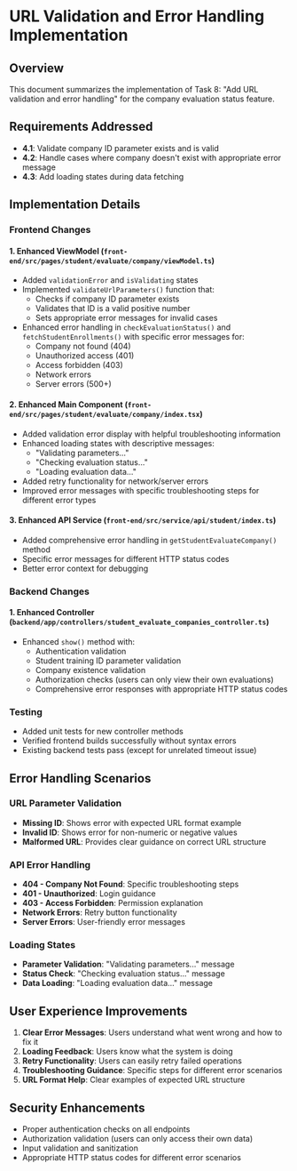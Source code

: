 # URL Validation and Error Handling Implementation

## Overview
This document summarizes the implementation of Task 8: "Add URL validation and error handling" for the company evaluation status feature.

## Requirements Addressed
- **4.1**: Validate company ID parameter exists and is valid
- **4.2**: Handle cases where company doesn't exist with appropriate error message  
- **4.3**: Add loading states during data fetching

## Implementation Details

### Frontend Changes

#### 1. Enhanced ViewModel (`front-end/src/pages/student/evaluate/company/viewModel.ts`)
- Added `validationError` and `isValidating` states
- Implemented `validateUrlParameters()` function that:
  - Checks if company ID parameter exists
  - Validates that ID is a valid positive number
  - Sets appropriate error messages for invalid cases
- Enhanced error handling in `checkEvaluationStatus()` and `fetchStudentEnrollments()` with specific error messages for:
  - Company not found (404)
  - Unauthorized access (401)
  - Access forbidden (403)
  - Network errors
  - Server errors (500+)

#### 2. Enhanced Main Component (`front-end/src/pages/student/evaluate/company/index.tsx`)
- Added validation error display with helpful troubleshooting information
- Enhanced loading states with descriptive messages:
  - "Validating parameters..."
  - "Checking evaluation status..."
  - "Loading evaluation data..."
- Added retry functionality for network/server errors
- Improved error messages with specific troubleshooting steps for different error types

#### 3. Enhanced API Service (`front-end/src/service/api/student/index.ts`)
- Added comprehensive error handling in `getStudentEvaluateCompany()` method
- Specific error messages for different HTTP status codes
- Better error context for debugging

### Backend Changes

#### 1. Enhanced Controller (`backend/app/controllers/student_evaluate_companies_controller.ts`)
- Enhanced `show()` method with:
  - Authentication validation
  - Student training ID parameter validation
  - Company existence validation
  - Authorization checks (users can only view their own evaluations)
  - Comprehensive error responses with appropriate HTTP status codes

### Testing
- Added unit tests for new controller methods
- Verified frontend builds successfully without syntax errors
- Existing backend tests pass (except for unrelated timeout issue)

## Error Handling Scenarios

### URL Parameter Validation
- **Missing ID**: Shows error with expected URL format example
- **Invalid ID**: Shows error for non-numeric or negative values
- **Malformed URL**: Provides clear guidance on correct URL structure

### API Error Handling
- **404 - Company Not Found**: Specific troubleshooting steps
- **401 - Unauthorized**: Login guidance
- **403 - Access Forbidden**: Permission explanation
- **Network Errors**: Retry button functionality
- **Server Errors**: User-friendly error messages

### Loading States
- **Parameter Validation**: "Validating parameters..." message
- **Status Check**: "Checking evaluation status..." message  
- **Data Loading**: "Loading evaluation data..." message

## User Experience Improvements
1. **Clear Error Messages**: Users understand what went wrong and how to fix it
2. **Loading Feedback**: Users know what the system is doing
3. **Retry Functionality**: Users can easily retry failed operations
4. **Troubleshooting Guidance**: Specific steps for different error scenarios
5. **URL Format Help**: Clear examples of expected URL structure

## Security Enhancements
- Proper authentication checks on all endpoints
- Authorization validation (users can only access their own data)
- Input validation and sanitization
- Appropriate HTTP status codes for different error scenarios